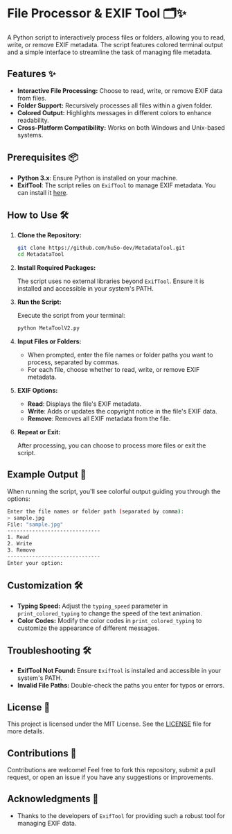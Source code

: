 # File Processor & EXIF Tool 🗂️✨

A Python script to interactively process files or folders, allowing you to read, write, or remove EXIF metadata. The script features colored terminal output and a simple interface to streamline the task of managing file metadata.

## Features ✨

- **Interactive File Processing:** Choose to read, write, or remove EXIF data from files.
- **Folder Support:** Recursively processes all files within a given folder.
- **Colored Output:** Highlights messages in different colors to enhance readability.
- **Cross-Platform Compatibility:** Works on both Windows and Unix-based systems.

## Prerequisites 📦

- **Python 3.x**: Ensure Python is installed on your machine.
- **ExifTool**: The script relies on `ExifTool` to manage EXIF metadata. You can install it [here](https://exiftool.org/).

## How to Use 🛠️

1. **Clone the Repository:**

   ```bash
   git clone https://github.com/hu5o-dev/MetadataTool.git
   cd MetadataTool
   ```

2. **Install Required Packages:**

   The script uses no external libraries beyond `ExifTool`. Ensure it is installed and accessible in your system's PATH.

3. **Run the Script:**

   Execute the script from your terminal:

   ```bash
   python MetaToolV2.py
   ```

4. **Input Files or Folders:**

   - When prompted, enter the file names or folder paths you want to process, separated by commas.
   - For each file, choose whether to read, write, or remove EXIF metadata.

5. **EXIF Options:**

   - **Read**: Displays the file's EXIF metadata.
   - **Write**: Adds or updates the copyright notice in the file's EXIF data.
   - **Remove**: Removes all EXIF metadata from the file.

6. **Repeat or Exit:**

   After processing, you can choose to process more files or exit the script.

## Example Output 📸

When running the script, you'll see colorful output guiding you through the options:

```bash
Enter the file names or folder path (separated by comma):
> sample.jpg
File: "sample.jpg"
------------------------------
1. Read
2. Write
3. Remove
------------------------------
Enter your option:
```

## Customization 🛠️

- **Typing Speed:** Adjust the `typing_speed` parameter in `print_colored_typing` to change the speed of the text animation.
- **Color Codes:** Modify the color codes in `print_colored_typing` to customize the appearance of different messages.

## Troubleshooting 🛠️

- **ExifTool Not Found:** Ensure `ExifTool` is installed and accessible in your system's PATH.
- **Invalid File Paths:** Double-check the paths you enter for typos or errors.

## License 📜

This project is licensed under the MIT License. See the [LICENSE](LICENSE) file for more details.

## Contributions 🤝

Contributions are welcome! Feel free to fork this repository, submit a pull request, or open an issue if you have any suggestions or improvements.

## Acknowledgments 🙌

- Thanks to the developers of `ExifTool` for providing such a robust tool for managing EXIF data.
